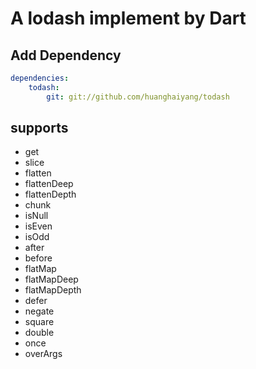 # A lodash implement by Dart

## Add Dependency
```yaml
dependencies:
    todash:
        git: git://github.com/huanghaiyang/todash
```

## supports

+ get
+ slice
+ flatten
+ flattenDeep
+ flattenDepth
+ chunk
+ isNull
+ isEven
+ isOdd
+ after
+ before
+ flatMap
+ flatMapDeep
+ flatMapDepth
+ defer
+ negate
+ square
+ double
+ once
+ overArgs